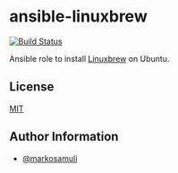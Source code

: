 # ansible-linuxbrew

[![Build Status](https://travis-ci.org/markosamuli/ansible-linuxbrew.svg?branch=master)](https://travis-ci.org/markosamuli/ansible-linuxbrew)

Ansible role to install [Linuxbrew](http://linuxbrew.sh/) on Ubuntu.

## License

[MIT](LICENSE)

## Author Information

- [@markosamuli](https://github.com/markosamuli)
